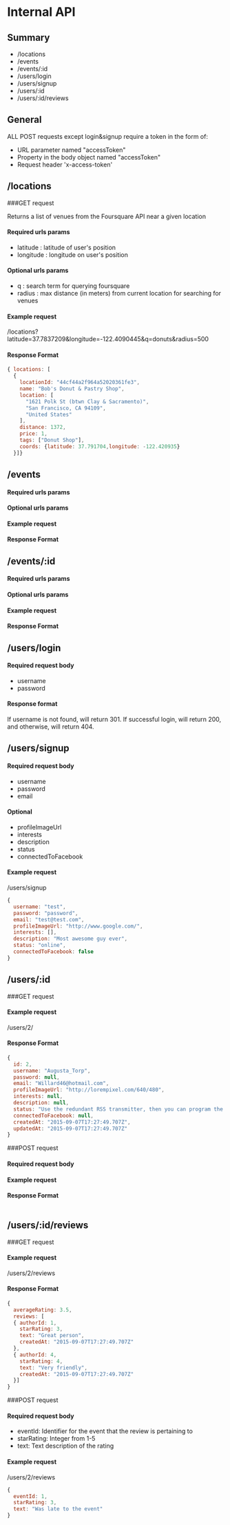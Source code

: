 # Internal API 

## Summary

- /locations
- /events 
- /events/:id
- /users/login
- /users/signup
- /users/:id
- /users/:id/reviews

## General 

ALL POST requests except login&signup require a token in the form of: 

- URL parameter named "accessToken"
- Property in the body object named "accessToken"
- Request header 'x-access-token'

## /locations 
###GET request

Returns a list of venues from the Foursquare API near a given location

#### Required urls params 
- latitude : latitude of user's position
- longitude : longitude on user's position

#### Optional urls params 
- q : search term for querying foursquare
- radius : max distance (in meters) from current location for searching for venues

#### Example request
/locations?latitude=37.7837209&longitude=-122.4090445&q=donuts&radius=500

#### Response Format  
```javascript
{ locations: [
  {
    locationId: "44cf44a2f964a52020361fe3",
    name: "Bob's Donut & Pastry Shop",
    location: [
      "1621 Polk St (btwn Clay & Sacramento)",
      "San Francisco, CA 94109",
      "United States"
    ],
    distance: 1372,
    price: 1,
    tags: ["Donut Shop"],
    coords: {latitude: 37.791704,longitude: -122.420935}
  }]}
```
## /events 

#### Required urls params 
#### Optional urls params 
#### Example request
#### Response Format  

## /events/:id

#### Required urls params 
#### Optional urls params 
#### Example request
#### Response Format 

## /users/login

#### Required request body
- username
- password

#### Response format
If username is not found, will return 301. If successful login, will return 200, and otherwise, will return 404.

## /users/signup

#### Required request body
- username
- password
- email

#### Optional 
- profileImageUrl
- interests
- description
- status
- connectedToFacebook

#### Example request
/users/signup
```javascript
{
  username: "test",
  password: "password",
  email: "test@test.com",
  profileImageUrl: "http://www.google.com/",
  interests: [],
  description: "Most awesome guy ever",
  status: "online",
  connectedToFacebook: false
}
```

## /users/:id
###GET request

#### Example request
/users/2/

#### Response Format 
```javascript
{
  id: 2,
  username: "Augusta_Torp",
  password: null,
  email: "Willard46@hotmail.com",
  profileImageUrl: "http://lorempixel.com/640/480",
  interests: null,
  description: null,
  status: "Use the redundant RSS transmitter, then you can program the redundant transmitter!",
  connectedToFacebook: null,
  createdAt: "2015-09-07T17:27:49.707Z",
  updatedAt: "2015-09-07T17:27:49.707Z"
}
```

###POST request

#### Required request body
#### Example request
#### Response Format 
```javascript
```

## /users/:id/reviews

###GET request

#### Example request
/users/2/reviews 

#### Response Format 
```javascript
{
  averageRating: 3.5,
  reviews: [
  { authorId: 1,
    starRating: 3,
    text: "Great person",
    createdAt: "2015-09-07T17:27:49.707Z"
  },
  { authorId: 4,
    starRating: 4,
    text: "Very friendly",
    createdAt: "2015-09-07T17:27:49.707Z"
  }]
}
```

###POST request

#### Required request body
- eventId: Identifier for the event that the review is pertaining to
- starRating: Integer from 1-5
- text: Text description of the rating 

#### Example request
/users/2/reviews
```javascript
{
  eventId: 1,
  starRating: 3,
  text: "Was late to the event"
}
```

